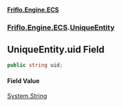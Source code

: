#### [Friflo.Engine.ECS](index.md 'index')
### [Friflo.Engine.ECS](Friflo.Engine.ECS.md 'Friflo.Engine.ECS').[UniqueEntity](UniqueEntity.md 'Friflo.Engine.ECS.UniqueEntity')

## UniqueEntity.uid Field

```csharp
public string uid;
```

#### Field Value
[System.String](https://docs.microsoft.com/en-us/dotnet/api/System.String 'System.String')